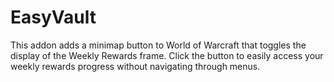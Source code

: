 # EasyVault
This addon adds a minimap button to World of Warcraft that toggles the display of the Weekly Rewards frame. Click the button to easily access your weekly rewards progress without navigating through menus.
